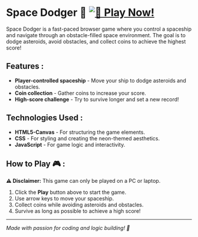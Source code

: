 #  Space Dodger 🚀 [![🚀 Play Now!](https://img.shields.io/badge/🚀-Play%20Now!-0a84ff?style=for-the-badge&logo=gamepad&logoColor=white)](https://nikashlamsal.github.io/Space-Dodger/)

Space Dodger is a fast-paced browser game where you control a spaceship and navigate through an obstacle-filled space environment. The goal is to dodge asteroids, avoid obstacles, and collect coins to achieve the highest score!

## Features :

- **Player-controlled spaceship** - Move your ship to dodge asteroids and obstacles.
- **Coin collection** - Gather coins to increase your score.
- **High-score challenge** - Try to survive longer and set a new record!

## Technologies Used :

- **HTML5-Canvas** - For structuring the game elements.
- **CSS** - For styling and creating the neon-themed aesthetics.
- **JavaScript** - For game logic and interactivity.

## How to Play 🎮 :

**⚠ Disclaimer:** This game can only be played on a PC or laptop.

1. Click the **Play** button above to start the game.
2. Use arrow keys to move your spaceship.
3. Collect coins while avoiding asteroids and obstacles.
4. Survive as long as possible to achieve a high score!

---
 *Made with passion for coding and logic building! 🚀*
